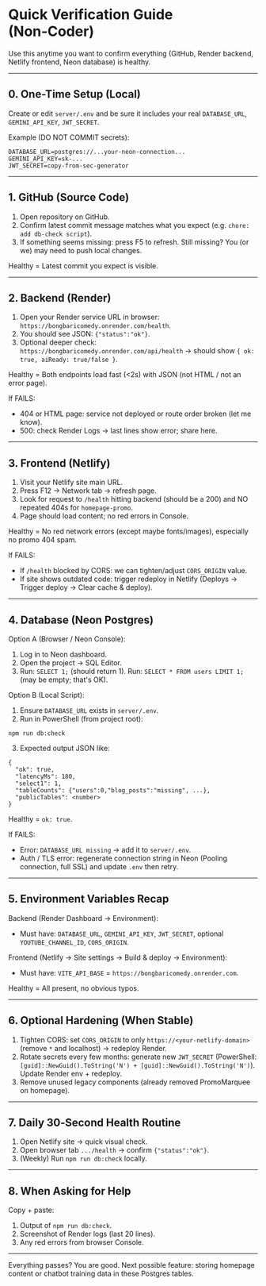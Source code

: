 # Quick Verification Guide (Non‑Coder)

Use this anytime you want to confirm everything (GitHub, Render backend, Netlify frontend, Neon database) is healthy.

---
## 0. One-Time Setup (Local)
Create or edit `server/.env` and be sure it includes your real `DATABASE_URL`, `GEMINI_API_KEY`, `JWT_SECRET`.

Example (DO NOT COMMIT secrets):
```
DATABASE_URL=postgres://...your-neon-connection...
GEMINI_API_KEY=sk-...
JWT_SECRET=copy-from-sec-generator
```

---
## 1. GitHub (Source Code)
1. Open repository on GitHub.
2. Confirm latest commit message matches what you expect (e.g. `chore: add db-check script`).
3. If something seems missing: press F5 to refresh. Still missing? You (or we) may need to push local changes.

Healthy = Latest commit you expect is visible.

---
## 2. Backend (Render)
1. Open your Render service URL in browser: `https://bongbaricomedy.onrender.com/health`.
2. You should see JSON: `{"status":"ok"}`.
3. Optional deeper check: `https://bongbaricomedy.onrender.com/api/health` → should show `{ ok: true, aiReady: true/false }`.

Healthy = Both endpoints load fast (<2s) with JSON (not HTML / not an error page).

If FAILS:
- 404 or HTML page: service not deployed or route order broken (let me know).
- 500: check Render Logs → last lines show error; share here.

---
## 3. Frontend (Netlify)
1. Visit your Netlify site main URL.
2. Press F12 → Network tab → refresh page.
3. Look for request to `/health` hitting backend (should be a 200) and NO repeated 404s for `homepage-promo`.
4. Page should load content; no red errors in Console.

Healthy = No red network errors (except maybe fonts/images), especially no promo 404 spam.

If FAILS:
- If `/health` blocked by CORS: we can tighten/adjust `CORS_ORIGIN` value.
- If site shows outdated code: trigger redeploy in Netlify (Deploys → Trigger deploy → Clear cache & deploy).

---
## 4. Database (Neon Postgres)
Option A (Browser / Neon Console):
1. Log in to Neon dashboard.
2. Open the project → SQL Editor.
3. Run: `SELECT 1;` (should return 1). Run: `SELECT * FROM users LIMIT 1;` (may be empty; that's OK).

Option B (Local Script):
1. Ensure `DATABASE_URL` exists in `server/.env`.
2. Run in PowerShell (from project root):
```
npm run db:check
```
3. Expected output JSON like:
```
{
  "ok": true,
  "latencyMs": 180,
  "select1": 1,
  "tableCounts": {"users":0,"blog_posts":"missing", ...},
  "publicTables": <number>
}
```

Healthy = `ok: true`.

If FAILS:
- Error: `DATABASE_URL missing` → add it to `server/.env`.
- Auth / TLS error: regenerate connection string in Neon (Pooling connection, full SSL) and update `.env` then retry.

---
## 5. Environment Variables Recap
Backend (Render Dashboard → Environment):
- Must have: `DATABASE_URL`, `GEMINI_API_KEY`, `JWT_SECRET`, optional `YOUTUBE_CHANNEL_ID`, `CORS_ORIGIN`.

Frontend (Netlify → Site settings → Build & deploy → Environment):
- Must have: `VITE_API_BASE` = `https://bongbaricomedy.onrender.com`.

Healthy = All present, no obvious typos.

---
## 6. Optional Hardening (When Stable)
1. Tighten CORS: set `CORS_ORIGIN` to only `https://<your-netlify-domain>` (remove `*` and localhost) → redeploy Render.
2. Rotate secrets every few months: generate new `JWT_SECRET` (PowerShell: `[guid]::NewGuid().ToString('N') + [guid]::NewGuid().ToString('N')`). Update Render env + redeploy.
3. Remove unused legacy components (already removed PromoMarquee on homepage).

---
## 7. Daily 30‑Second Health Routine
1. Open Netlify site → quick visual check.
2. Open browser tab `.../health` → confirm `{"status":"ok"}`.
3. (Weekly) Run `npm run db:check` locally.

---
## 8. When Asking for Help
Copy + paste:
1. Output of `npm run db:check`.
2. Screenshot of Render logs (last 20 lines).
3. Any red errors from browser Console.

---
Everything passes? You are good. Next possible feature: storing homepage content or chatbot training data in these Postgres tables.
